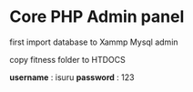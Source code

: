 # Core PHP Admin panel

first import database to Xammp Mysql admin

copy fitness folder to HTDOCS





**username** : isuru
**password** : 123


